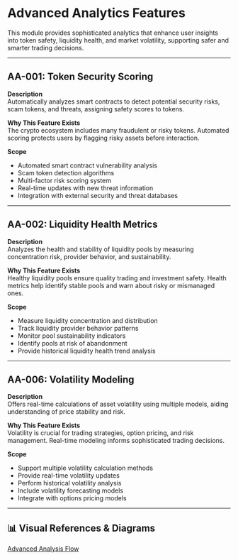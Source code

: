 # Advanced Analytics Features

This module provides sophisticated analytics that enhance user insights into token safety, liquidity health, and market volatility, supporting safer and smarter trading decisions.

---

## AA-001: Token Security Scoring

**Description**  
Automatically analyzes smart contracts to detect potential security risks, scam tokens, and threats, assigning safety scores to tokens.

**Why This Feature Exists**  
The crypto ecosystem includes many fraudulent or risky tokens. Automated scoring protects users by flagging risky assets before interaction.

**Scope**

- Automated smart contract vulnerability analysis
- Scam token detection algorithms
- Multi-factor risk scoring system
- Real-time updates with new threat information
- Integration with external security and threat databases

---

## AA-002: Liquidity Health Metrics

**Description**  
Analyzes the health and stability of liquidity pools by measuring concentration risk, provider behavior, and sustainability.

**Why This Feature Exists**  
Healthy liquidity pools ensure quality trading and investment safety. Health metrics help identify stable pools and warn about risky or mismanaged ones.

**Scope**

- Measure liquidity concentration and distribution
- Track liquidity provider behavior patterns
- Monitor pool sustainability indicators
- Identify pools at risk of abandonment
- Provide historical liquidity health trend analysis

---

## AA-006: Volatility Modeling

**Description**  
Offers real-time calculations of asset volatility using multiple models, aiding understanding of price stability and risk.

**Why This Feature Exists**  
Volatility is crucial for trading strategies, option pricing, and risk management. Real-time modeling informs sophisticated trading decisions.

**Scope**

- Support multiple volatility calculation methods
- Provide real-time volatility updates
- Perform historical volatility analysis
- Include volatility forecasting models
- Integrate with options pricing models

---

## 📊 Visual References & Diagrams

<a href="https://miro.com/app/board/uXjVJbMT7pg=/?moveToWidget=3458764635970491038&cot=10" target="_blank"> Advanced Analysis Flow </a>
